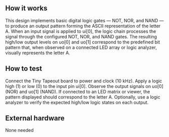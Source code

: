 <!---

This file is used to generate your project datasheet. Please fill in the information below and delete any unused
sections.

You can also include images in this folder and reference them in the markdown. Each image must be less than
512 kb in size, and the combined size of all images must be less than 1 MB.
-->

## How it works
This design implements basic digital logic gates — NOT, NOR, and NAND — to produce an output pattern forming the ASCII representation of the letter A. When an input signal is applied to ui[0], the logic chain processes the signal through the configured NOT, NOR, and NAND gates. The resulting high/low output levels on uo[0] and uo[1] correspond to the predefined bit pattern that, when observed on a connected LED array or logic analyzer, visually represents the letter A.

## How to test

Connect the Tiny Tapeout board to power and clock (10 kHz). Apply a logic high (1) or low (0) to the input pin ui[0]. Observe the output signals on uo[0] (NOR) and uo[1] (NAND). If connected to an LED matrix or viewer, the pattern displayed should correspond to the letter A. Optionally, use a logic analyzer to verify the expected high/low logic states on each output.

## External hardware

None needed 
